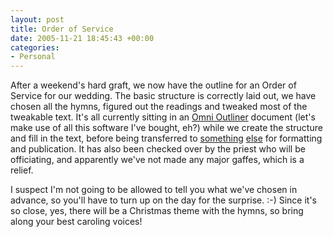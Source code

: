 ```yaml
---
layout: post
title: Order of Service
date: 2005-11-21 18:45:43 +00:00
categories:
- Personal
---
```

After a weekend's hard graft, we now have the outline for an Order of Service for our wedding.  The basic structure is correctly laid out, we have chosen all the hymns, figured out the readings and tweaked most of the tweakable text.  It's all currently sitting in an <a href="http://www.omnigroup.com/applications/omnioutliner/">Omni Outliner</a> document (let's make use of all this software I've bought, eh?) while we create the structure and fill in the text, before being transferred to <a href="http://www.quark.com/products/xpress/" title="QuarkXPress">something</a> <a href="http://www.adobe.com/products/indesign/main.html" title="Adobe InDesign">else</a> for formatting and publication.  It has also been checked over by the priest who will be officiating, and apparently we've not made any major gaffes, which is a relief.

I suspect I'm not going to be allowed to tell you what we've chosen in advance, so you'll have to turn up on the day for the surprise. :-)  Since it's so close, yes, there will be a Christmas theme with the hymns, so bring along your best caroling voices!
